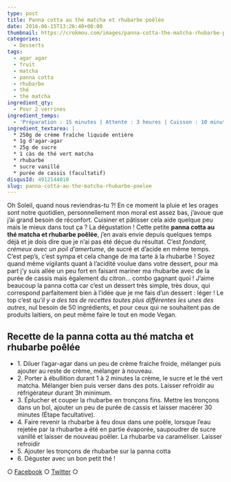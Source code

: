 ```yaml
---
type: post
title: Panna cotta au thé matcha et rhubarbe poêlée
date: 2016-06-15T13:26:40+00:00
thumbnail: https://crokmou.com/images/panna-cotta-the-matcha-rhubarbe-poelee-crokmou-blog-culinaire.jpg
categories:
  - Desserts
tags:
  - agar agar
  - fruit
  - matcha
  - panna cotta
  - rhubarbe
  - thé
  - the matcha
ingredient_qty:
  - Pour 2 verrines
ingredient_temps:
  - 'Préparation : 15 minutes | Attente : 3 heures | Cuisson : 10 minutes'
ingredient_textarea: |
  * 250g de crème fraîche liquide entière
  * 1g d'agar-agar
  * 25g de sucre
  * 1 càs de thé vert matcha
  * rhubarbe
  * sucre vanillé
  * purée de cassis (facultatif)
disqusId: 4912144010
slug: panna-cotta-au-the-matcha-rhubarbe-poelee
---
```


Oh Soleil, quand nous reviendras-tu ?! En ce moment la pluie et les orages sont notre quotidien, personnellement mon moral est assez bas, j’avoue que j’ai grand besoin de réconfort. Cuisiner et pâtisser cela aide quelque peu mais le mieux dans tout ça ? La dégustation ! Cette petite **panna cotta au thé matcha et rhubarbe poêlée**, j’en avais envie depuis quelques temps déjà et je dois dire que je n’ai pas été déçue du résultat. C’est _fondant, crémeux avec un poil d’amertume_, de sucré et d’acide en même temps. C’est pep’s, c’est sympa et cela change de ma tarte à la rhubarbe ! Soyez quand même vigilants quant à l’acidité voulue dans votre dessert, pour ma part j’y suis allée un peu fort en faisant mariner ma rhubarbe avec de la purée de cassis mais également du citron… combo gagnant quoi ! J’aime beaucoup la panna cotta car c’est un dessert très simple, très doux, qui correspond parfaitement bien à l’idée que je me fais d’un dessert : léger ! Le top c’est qu’_il y a des tas de recettes toutes plus différentes les unes des autres_, nul besoin de 50 ingrédients, et pour ceux qui ne souhaitent pas de produits laitiers, on peut même faire le tout en mode Vegan.

## **Recette de la panna cotta au thé matcha et rhubarbe poêlée**

* 1\. Diluer l’agar-agar dans un peu de crème fraiche froide, mélanger puis ajouter au reste de crème, mélanger à nouveau.
* 2\. Porter à ébullition durant 1 à 2 minutes la crème, le sucre et le thé vert matcha. Mélanger bien puis verser dans des pots. Laisser refroidir au réfrigérateur durant 3h minimum.
* 3\. Éplucher et couper la rhubarbe en tronçons fins. Mettre les tronçons dans un bol, ajouter un peu de purée de cassis et laisser macérer 30 minutes (Étape facultative).
* 4\. Faire revenir la rhubarbe à feu doux dans une poêle, lorsque l’eau rejetée par la rhubarbe a été en partie évaporée, saupoudrer de sucre vanillé et laisser de nouveau poêler. La rhubarbe va caraméliser. Laisser refroidir
* 5\. Ajouter les tronçons de rhubarbe sur la panna cotta
* 6\. Déguster avec un bon petit thé !

○ [Facebook](https://www.facebook.com/crokmou.blog) ○ [Twitter](https://twitter.com/Crokmou) ○